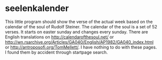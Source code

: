 # seelenkalender
This little program should show the verse of the actual week based on the calendar of the soul of Rudolf Steiner.
The calendar of the soul is a set of 52 verses. It starts on easter sunday and changes every sunday.
There are English translations on http://calendarofthesoul.net/ or http://wn.rsarchive.org/Articles/GA040/English/AP1982/GA040_index.html or http://antroposofi.org/TomMellett/.
I have nothing to do with these pages. I found them by accident through startpage search.
